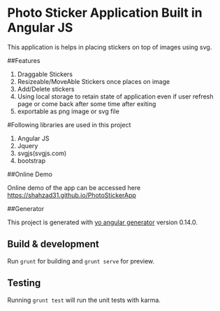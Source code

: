 # Photo Sticker Application Built in Angular JS
This application is helps in placing stickers on top of images using svg.

##Features
1. Draggable Stickers
2. Resizeable/MoveAble Stickers once places on image
3. Add/Delete stickers
4. Using local storage to retain state of application even if user refresh page or come back after some time after exiting
5. exportable as png image or svg file

#Following libraries are used in this project

1. Angular JS
2. Jquery
3. svgjs(svgjs.com)
4. bootstrap

##Online Demo 

Online demo of the app can be accessed here https://shahzad31.github.io/PhotoStickerApp

##Generator

This project is generated with [yo angular generator](https://github.com/yeoman/generator-angular)
version 0.14.0.

## Build & development

Run `grunt` for building and `grunt serve` for preview.

## Testing

Running `grunt test` will run the unit tests with karma.
